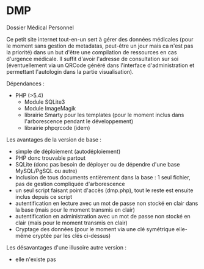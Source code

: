 # DMP
Dossier Médical Personnel

Ce petit site internet tout-en-un sert à gérer des données médicales (pour le moment sans gestion de metadatas,
peut-être un jour mais ca n'est pas la priorité) dans un but d'être une compilation de ressources en cas d'urgence médicale.
Il suffit d'avoir l'adresse de consultation sur soi (éventuellement via un QRCode généré dans l'interface d'administration et
permettant l'autologin dans la partie visualisation).

Dépendances :
- PHP (>5.4)
  - Module SQLite3
  - Module ImageMagik
  - librairie Smarty pour les templates (pour le moment inclus dans l'arborescence pendant le développement)
  - librairie phpqrcode (idem)
  
Les avantages de la version de base :
- simple de déploiement (autodéploiement)
- PHP donc trouvable partout
- SQLite (donc pas besoin de déployer ou de dépendre d'une base MySQL/PgSQL ou autre)
- Inclusion de tous documents entièrement dans la base : 1 seul fichier, pas de gestion compliquée d'arborescence
- un seul script faisant point d'accès (dmp.php), tout le reste est ensuite inclus depuis ce script
- autentification en lecture avec un mot de passe non stocké en clair dans la base (mais pour le moment transmis en clair)
- autentification en administration avec un mot de passe non stocké en clair (mais pour le moment transmis en clair)
- Cryptage des données (pour le moment via une clé symétrique elle-même cryptée par les clés ci-dessus)

Les désavantages d'une illusoire autre version :
- elle n'existe pas

